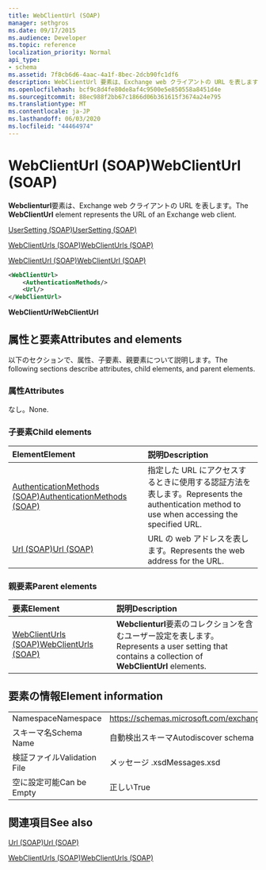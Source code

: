 ```yaml
---
title: WebClientUrl (SOAP)
manager: sethgros
ms.date: 09/17/2015
ms.audience: Developer
ms.topic: reference
localization_priority: Normal
api_type:
- schema
ms.assetid: 7f8cb6d6-4aac-4a1f-8bec-2dcb90fc1df6
description: WebClientUrl 要素は、Exchange web クライアントの URL を表します。
ms.openlocfilehash: bcf9c8d4fe80de8af4c9500e5e850558a8451d4e
ms.sourcegitcommit: 88ec988f2bb67c1866d06b361615f3674a24e795
ms.translationtype: MT
ms.contentlocale: ja-JP
ms.lasthandoff: 06/03/2020
ms.locfileid: "44464974"
---
```

# <a name="webclienturl-soap"></a><span data-ttu-id="d58d0-103">WebClientUrl (SOAP)</span><span class="sxs-lookup"><span data-stu-id="d58d0-103">WebClientUrl (SOAP)</span></span>

<span data-ttu-id="d58d0-104">**Webclienturl**要素は、Exchange web クライアントの URL を表します。</span><span class="sxs-lookup"><span data-stu-id="d58d0-104">The **WebClientUrl** element represents the URL of an Exchange web client.</span></span> 
  
[<span data-ttu-id="d58d0-105">UserSetting (SOAP)</span><span class="sxs-lookup"><span data-stu-id="d58d0-105">UserSetting (SOAP)</span></span>](usersetting-soap.md)
  
[<span data-ttu-id="d58d0-106">WebClientUrls (SOAP)</span><span class="sxs-lookup"><span data-stu-id="d58d0-106">WebClientUrls (SOAP)</span></span>](webclienturls-soap.md)
  
[<span data-ttu-id="d58d0-107">WebClientUrl (SOAP)</span><span class="sxs-lookup"><span data-stu-id="d58d0-107">WebClientUrl (SOAP)</span></span>](webclienturl-soap.md)
  
```XML
<WebClientUrl>
    <AuthenticationMethods/>
    <Url/>
</WebClientUrl>
```

 <span data-ttu-id="d58d0-108">**WebClientUrl**</span><span class="sxs-lookup"><span data-stu-id="d58d0-108">**WebClientUrl**</span></span>
## <a name="attributes-and-elements"></a><span data-ttu-id="d58d0-109">属性と要素</span><span class="sxs-lookup"><span data-stu-id="d58d0-109">Attributes and elements</span></span>

<span data-ttu-id="d58d0-110">以下のセクションで、属性、子要素、親要素について説明します。</span><span class="sxs-lookup"><span data-stu-id="d58d0-110">The following sections describe attributes, child elements, and parent elements.</span></span>
  
### <a name="attributes"></a><span data-ttu-id="d58d0-111">属性</span><span class="sxs-lookup"><span data-stu-id="d58d0-111">Attributes</span></span>

<span data-ttu-id="d58d0-112">なし。</span><span class="sxs-lookup"><span data-stu-id="d58d0-112">None.</span></span>
  
### <a name="child-elements"></a><span data-ttu-id="d58d0-113">子要素</span><span class="sxs-lookup"><span data-stu-id="d58d0-113">Child elements</span></span>

|<span data-ttu-id="d58d0-114">**Element**</span><span class="sxs-lookup"><span data-stu-id="d58d0-114">**Element**</span></span>|<span data-ttu-id="d58d0-115">**説明**</span><span class="sxs-lookup"><span data-stu-id="d58d0-115">**Description**</span></span>|
|:-----|:-----|
|[<span data-ttu-id="d58d0-116">AuthenticationMethods (SOAP)</span><span class="sxs-lookup"><span data-stu-id="d58d0-116">AuthenticationMethods (SOAP)</span></span>](authenticationmethods-soap.md) <br/> |<span data-ttu-id="d58d0-117">指定した URL にアクセスするときに使用する認証方法を表します。</span><span class="sxs-lookup"><span data-stu-id="d58d0-117">Represents the authentication method to use when accessing the specified URL.</span></span>  <br/> |
|[<span data-ttu-id="d58d0-118">Url (SOAP)</span><span class="sxs-lookup"><span data-stu-id="d58d0-118">Url (SOAP)</span></span>](url-soap.md) <br/> |<span data-ttu-id="d58d0-119">URL の web アドレスを表します。</span><span class="sxs-lookup"><span data-stu-id="d58d0-119">Represents the web address for the URL.</span></span>  <br/> |
   
### <a name="parent-elements"></a><span data-ttu-id="d58d0-120">親要素</span><span class="sxs-lookup"><span data-stu-id="d58d0-120">Parent elements</span></span>

|<span data-ttu-id="d58d0-121">**要素**</span><span class="sxs-lookup"><span data-stu-id="d58d0-121">**Element**</span></span>|<span data-ttu-id="d58d0-122">**説明**</span><span class="sxs-lookup"><span data-stu-id="d58d0-122">**Description**</span></span>|
|:-----|:-----|
|[<span data-ttu-id="d58d0-123">WebClientUrls (SOAP)</span><span class="sxs-lookup"><span data-stu-id="d58d0-123">WebClientUrls (SOAP)</span></span>](webclienturls-soap.md) <br/> |<span data-ttu-id="d58d0-124">**Webclienturl**要素のコレクションを含むユーザー設定を表します。</span><span class="sxs-lookup"><span data-stu-id="d58d0-124">Represents a user setting that contains a collection of **WebClientUrl** elements.</span></span>  <br/> |
   
## <a name="element-information"></a><span data-ttu-id="d58d0-125">要素の情報</span><span class="sxs-lookup"><span data-stu-id="d58d0-125">Element information</span></span>

|||
|:-----|:-----|
|<span data-ttu-id="d58d0-126">Namespace</span><span class="sxs-lookup"><span data-stu-id="d58d0-126">Namespace</span></span>  <br/> |https://schemas.microsoft.com/exchange/2010/Autodiscover  <br/> |
|<span data-ttu-id="d58d0-127">スキーマ名</span><span class="sxs-lookup"><span data-stu-id="d58d0-127">Schema Name</span></span>  <br/> |<span data-ttu-id="d58d0-128">自動検出スキーマ</span><span class="sxs-lookup"><span data-stu-id="d58d0-128">Autodiscover schema</span></span>  <br/> |
|<span data-ttu-id="d58d0-129">検証ファイル</span><span class="sxs-lookup"><span data-stu-id="d58d0-129">Validation File</span></span>  <br/> |<span data-ttu-id="d58d0-130">メッセージ .xsd</span><span class="sxs-lookup"><span data-stu-id="d58d0-130">Messages.xsd</span></span>  <br/> |
|<span data-ttu-id="d58d0-131">空に設定可能</span><span class="sxs-lookup"><span data-stu-id="d58d0-131">Can be Empty</span></span>  <br/> |<span data-ttu-id="d58d0-132">正しい</span><span class="sxs-lookup"><span data-stu-id="d58d0-132">True</span></span>  <br/> |
   
## <a name="see-also"></a><span data-ttu-id="d58d0-133">関連項目</span><span class="sxs-lookup"><span data-stu-id="d58d0-133">See also</span></span>



[<span data-ttu-id="d58d0-134">Url (SOAP)</span><span class="sxs-lookup"><span data-stu-id="d58d0-134">Url (SOAP)</span></span>](url-soap.md)
  
[<span data-ttu-id="d58d0-135">WebClientUrls (SOAP)</span><span class="sxs-lookup"><span data-stu-id="d58d0-135">WebClientUrls (SOAP)</span></span>](webclienturls-soap.md)

